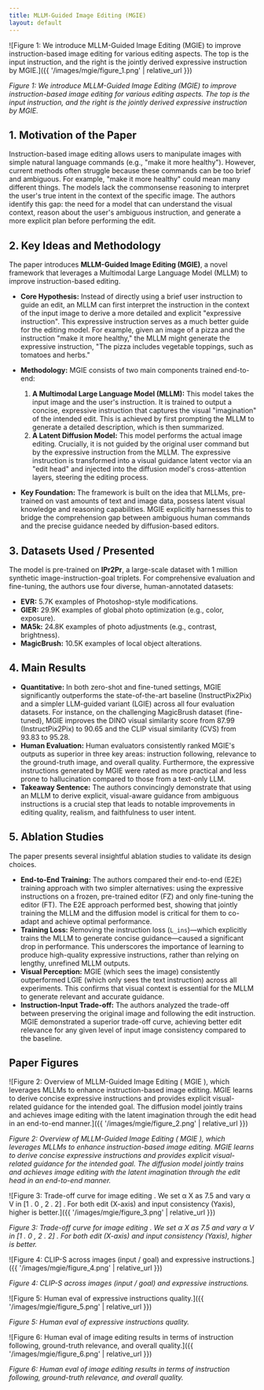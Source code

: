 ```yaml
---
title: MLLM-Guided Image Editing (MGIE)
layout: default
---
```


![Figure 1: We introduce MLLM-Guided Image Editing (MGIE) to improve instruction-based image editing for various editing aspects. The top is the input instruction, and the right is the jointly derived expressive instruction by MGIE.]({{ '/images/mgie/figure_1.png' | relative_url }})

*Figure 1: We introduce MLLM-Guided Image Editing (MGIE) to improve instruction-based image editing for various editing aspects. The top is the input instruction, and the right is the jointly derived expressive instruction by MGIE.*


## 1. Motivation of the Paper
Instruction-based image editing allows users to manipulate images with simple natural language commands (e.g., "make it more healthy"). However, current methods often struggle because these commands can be too brief and ambiguous. For example, "make it more healthy" could mean many different things. The models lack the commonsense reasoning to interpret the user's true intent in the context of the specific image. The authors identify this gap: the need for a model that can understand the visual context, reason about the user's ambiguous instruction, and generate a more explicit plan before performing the edit.

## 2. Key Ideas and Methodology
The paper introduces **MLLM-Guided Image Editing (MGIE)**, a novel framework that leverages a Multimodal Large Language Model (MLLM) to improve instruction-based editing.

*   **Core Hypothesis:** Instead of directly using a brief user instruction to guide an edit, an MLLM can first interpret the instruction in the context of the input image to derive a more detailed and explicit "expressive instruction". This expressive instruction serves as a much better guide for the editing model. For example, given an image of a pizza and the instruction "make it more healthy," the MLLM might generate the expressive instruction, "The pizza includes vegetable toppings, such as tomatoes and herbs."

*   **Methodology:** MGIE consists of two main components trained end-to-end:
    1.  **A Multimodal Large Language Model (MLLM):** This model takes the input image and the user's instruction. It is trained to output a concise, expressive instruction that captures the visual "imagination" of the intended edit. This is achieved by first prompting the MLLM to generate a detailed description, which is then summarized.
    2.  **A Latent Diffusion Model:** This model performs the actual image editing. Crucially, it is not guided by the original user command but by the expressive instruction from the MLLM. The expressive instruction is transformed into a visual guidance latent vector via an "edit head" and injected into the diffusion model's cross-attention layers, steering the editing process.

*   **Key Foundation:** The framework is built on the idea that MLLMs, pre-trained on vast amounts of text and image data, possess latent visual knowledge and reasoning capabilities. MGIE explicitly harnesses this to bridge the comprehension gap between ambiguous human commands and the precise guidance needed by diffusion-based editors.

## 3. Datasets Used / Presented
The model is pre-trained on **IPr2Pr**, a large-scale dataset with 1 million synthetic image-instruction-goal triplets. For comprehensive evaluation and fine-tuning, the authors use four diverse, human-annotated datasets:
*   **EVR:** 5.7K examples of Photoshop-style modifications.
*   **GIER:** 29.9K examples of global photo optimization (e.g., color, exposure).
*   **MA5k:** 24.8K examples of photo adjustments (e.g., contrast, brightness).
*   **MagicBrush:** 10.5K examples of local object alterations.

## 4. Main Results
*   **Quantitative:** In both zero-shot and fine-tuned settings, MGIE significantly outperforms the state-of-the-art baseline (InstructPix2Pix) and a simpler LLM-guided variant (LGIE) across all four evaluation datasets. For instance, on the challenging MagicBrush dataset (fine-tuned), MGIE improves the DINO visual similarity score from 87.99 (InstructPix2Pix) to 90.65 and the CLIP visual similarity (CVS) from 93.83 to 95.28.
*   **Human Evaluation:** Human evaluators consistently ranked MGIE's outputs as superior in three key areas: instruction following, relevance to the ground-truth image, and overall quality. Furthermore, the expressive instructions generated by MGIE were rated as more practical and less prone to hallucination compared to those from a text-only LLM.
*   **Takeaway Sentence:** The authors convincingly demonstrate that using an MLLM to derive explicit, visual-aware guidance from ambiguous instructions is a crucial step that leads to notable improvements in editing quality, realism, and faithfulness to user intent.

## 5. Ablation Studies
The paper presents several insightful ablation studies to validate its design choices.
*   **End-to-End Training:** The authors compared their end-to-end (E2E) training approach with two simpler alternatives: using the expressive instructions on a frozen, pre-trained editor (FZ) and only fine-tuning the editor (FT). The E2E approach performed best, showing that jointly training the MLLM and the diffusion model is critical for them to co-adapt and achieve optimal performance.
*   **Training Loss:** Removing the instruction loss (`L_ins`)—which explicitly trains the MLLM to generate concise guidance—caused a significant drop in performance. This underscores the importance of learning to produce high-quality expressive instructions, rather than relying on lengthy, unrefined MLLM outputs.
*   **Visual Perception:** MGIE (which sees the image) consistently outperformed LGIE (which only sees the text instruction) across all experiments. This confirms that visual context is essential for the MLLM to generate relevant and accurate guidance.
*   **Instruction-Input Trade-off:** The authors analyzed the trade-off between preserving the original image and following the edit instruction. MGIE demonstrated a superior trade-off curve, achieving better edit relevance for any given level of input image consistency compared to the baseline.

## Paper Figures
![Figure 2: Overview of MLLM-Guided Image Editing ( MGIE ), which leverages MLLMs to enhance instruction-based image editing. MGIE learns to derive concise expressive instructions and provides explicit visual-related guidance for the intended goal. The diffusion model jointly trains and achieves image editing with the latent imagination through the edit head in an end-to-end manner.]({{ '/images/mgie/figure_2.png' | relative_url }})

*Figure 2: Overview of MLLM-Guided Image Editing ( MGIE ), which leverages MLLMs to enhance instruction-based image editing. MGIE learns to derive concise expressive instructions and provides explicit visual-related guidance for the intended goal. The diffusion model jointly trains and achieves image editing with the latent imagination through the edit head in an end-to-end manner.*


![Figure 3: Trade-off curve for image editing . We set α X as 7.5 and vary α V in [1 . 0 , 2 . 2] . For both edit (X-axis) and input consistency (Yaxis), higher is better.]({{ '/images/mgie/figure_3.png' | relative_url }})

*Figure 3: Trade-off curve for image editing . We set α X as 7.5 and vary α V in [1 . 0 , 2 . 2] . For both edit (X-axis) and input consistency (Yaxis), higher is better.*


![Figure 4: CLIP-S across images (input / goal) and expressive instructions.]({{ '/images/mgie/figure_4.png' | relative_url }})

*Figure 4: CLIP-S across images (input / goal) and expressive instructions.*


![Figure 5: Human eval of expressive instructions quality.]({{ '/images/mgie/figure_5.png' | relative_url }})

*Figure 5: Human eval of expressive instructions quality.*


![Figure 6: Human eval of image editing results in terms of instruction following, ground-truth relevance, and overall quality.]({{ '/images/mgie/figure_6.png' | relative_url }})

*Figure 6: Human eval of image editing results in terms of instruction following, ground-truth relevance, and overall quality.*
